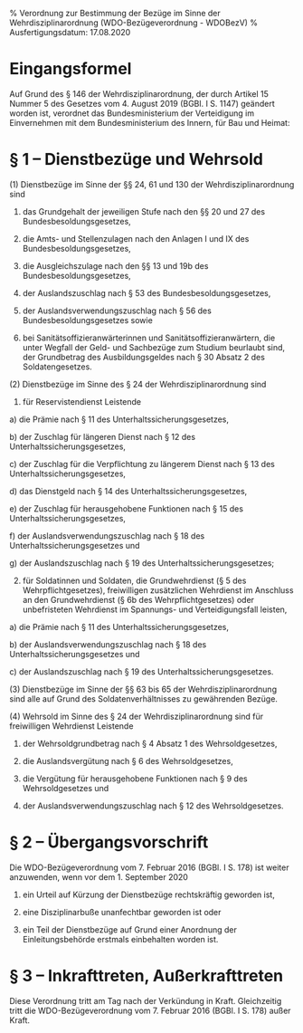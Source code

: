 % Verordnung zur Bestimmung der Bezüge im Sinne der Wehrdisziplinarordnung  (WDO-Bezügeverordnung - WDOBezV)
% Ausfertigungsdatum: 17.08.2020
 
# Eingangsformel

Auf Grund des § 146 der Wehrdisziplinarordnung, der durch Artikel 15 Nummer 5 des Gesetzes vom 4. August 2019 (BGBl. I S. 1147) geändert worden ist, verordnet das Bundesministerium der Verteidigung im Einvernehmen mit dem Bundesministerium des Innern, für Bau und Heimat:

# § 1 – Dienstbezüge und Wehrsold

(1) Dienstbezüge im Sinne der §§ 24, 61 und 130 der Wehrdisziplinarordnung sind

1. das Grundgehalt der jeweiligen Stufe nach den §§ 20 und 27 des Bundesbesoldungsgesetzes,

2. die Amts- und Stellenzulagen nach den Anlagen I und IX des Bundesbesoldungsgesetzes,

3. die Ausgleichszulage nach den §§ 13 und 19b des Bundesbesoldungsgesetzes,

4. der Auslandszuschlag nach § 53 des Bundesbesoldungsgesetzes,

5. der Auslandsverwendungszuschlag nach § 56 des Bundesbesoldungsgesetzes sowie

6. bei Sanitätsoffizieranwärterinnen und Sanitätsoffizieranwärtern, die unter Wegfall der Geld- und Sachbezüge zum Studium beurlaubt sind, der Grundbetrag des Ausbildungsgeldes nach § 30 Absatz 2 des Soldatengesetzes.

(2) Dienstbezüge im Sinne des § 24 der Wehrdisziplinarordnung sind

1. für Reservistendienst Leistende

a) die Prämie nach § 11 des Unterhaltssicherungsgesetzes,

b) der Zuschlag für längeren Dienst nach § 12 des Unterhaltssicherungsgesetzes,

c) der Zuschlag für die Verpflichtung zu längerem Dienst nach § 13 des Unterhaltssicherungsgesetzes,

d) das Dienstgeld nach § 14 des Unterhaltssicherungsgesetzes,

e) der Zuschlag für herausgehobene Funktionen nach § 15 des Unterhaltssicherungsgesetzes,

f) der Auslandsverwendungszuschlag nach § 18 des Unterhaltssicherungsgesetzes und

g) der Auslandszuschlag nach § 19 des Unterhaltssicherungsgesetzes;

2. für Soldatinnen und Soldaten, die Grundwehrdienst (§ 5 des Wehrpflichtgesetzes), freiwilligen zusätzlichen Wehrdienst im Anschluss an den Grundwehrdienst (§ 6b des Wehrpflichtgesetzes) oder unbefristeten Wehrdienst im Spannungs- und Verteidigungsfall leisten,

a) die Prämie nach § 11 des Unterhaltssicherungsgesetzes,

b) der Auslandsverwendungszuschlag nach § 18 des Unterhaltssicherungsgesetzes und

c) der Auslandszuschlag nach § 19 des Unterhaltssicherungsgesetzes.

(3) Dienstbezüge im Sinne der §§ 63 bis 65 der Wehrdisziplinarordnung sind alle auf Grund des Soldatenverhältnisses zu gewährenden Bezüge.

(4) Wehrsold im Sinne des § 24 der Wehrdisziplinarordnung sind für freiwilligen Wehrdienst Leistende

1. der Wehrsoldgrundbetrag nach § 4 Absatz 1 des Wehrsoldgesetzes,

2. die Auslandsvergütung nach § 6 des Wehrsoldgesetzes,

3. die Vergütung für herausgehobene Funktionen nach § 9 des Wehrsoldgesetzes und

4. der Auslandsverwendungszuschlag nach § 12 des Wehrsoldgesetzes.

# § 2 – Übergangsvorschrift

Die WDO-Bezügeverordnung vom 7. Februar 2016 (BGBl. I S. 178) ist weiter anzuwenden, wenn vor dem 1. September 2020

1. ein Urteil auf Kürzung der Dienstbezüge rechtskräftig geworden ist,

2. eine Disziplinarbuße unanfechtbar geworden ist oder

3. ein Teil der Dienstbezüge auf Grund einer Anordnung der Einleitungsbehörde erstmals einbehalten worden ist.

# § 3 – Inkrafttreten, Außerkrafttreten

Diese Verordnung tritt am Tag nach der Verkündung in Kraft. Gleichzeitig tritt die WDO-Bezügeverordnung vom 7. Februar 2016 (BGBl. I S. 178) außer Kraft.
